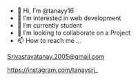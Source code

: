 - 👋 Hi, I’m @tanayy16
- 👀 I’m interested in web development 
- 🌱 I’m currently student
- 💞️ I’m looking to collaborate on a Project 
- 📫 How to reach me ...

Srivastavatanay.2005@gmail.com

https://instagram.com/tanaysri_


